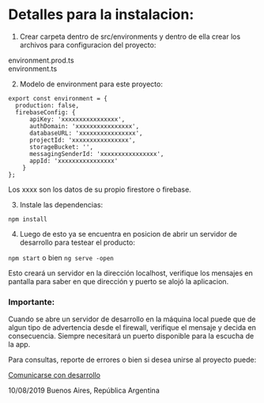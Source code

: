 # Detalles para la instalacion:

1) Crear carpeta dentro de src/environments y dentro de ella crear los archivos para configuracion del proyecto:

environment.prod.ts  
environment.ts

2) Modelo de environment para este proyecto:

```
export const environment = {
  production: false,
  firebaseConfig: {
      apiKey: 'xxxxxxxxxxxxxxxx',
      authDomain: 'xxxxxxxxxxxxxxxx',
      databaseURL: 'xxxxxxxxxxxxxxxx',
      projectId: 'xxxxxxxxxxxxxxxx',
      storageBucket: '',
      messagingSenderId: 'xxxxxxxxxxxxxxxx',
      appId: 'xxxxxxxxxxxxxxxx'
    }
};
```
Los xxxx son los datos de su propio firestore o firebase.

3) Instale las dependencias:

``` 
npm install 
```
4) Luego de esto ya se encuentra en posicion de abrir un servidor de desarrollo para testear el producto:

``` npm start ``` 
o bien 
``` ng serve -open ```

Esto creará un servidor en la dirección localhost,  verifique los mensajes en pantalla para saber en que dirección y puerto se alojó la aplicacion.  

### Importante:

Cuando se abre un servidor de desarrollo en la máquina local puede que de algun tipo de advertencia desde el firewall, verifique el mensaje y decida en consecuencia.  Siempre necesitará un puerto disponible para la escucha de la app. 

Para consultas, reporte de errores o bien si desea unirse al proyecto puede:

[Comunicarse con desarrollo](mailto:marcelo.lavandeira@gmail.com)	

10/08/2019 Buenos Aires, República Argentina
